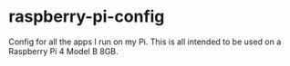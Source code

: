 # raspberry-pi-config

Config for all the apps I run on my Pi. This is all intended to be used on a Raspberry Pi 4 Model B 8GB.
